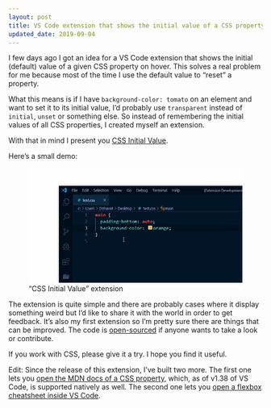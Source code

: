 ```yaml
---
layout: post
title: VS Code extension that shows the initial value of a CSS property
updated_date: 2019-09-04
---
```


I few days ago I got an idea for a VS Code extension that shows the initial (default) value of a given CSS property on hover. This solves a real problem for me because most of the time I use the default value to “reset” a property.

What this means is if I have `background-color: tomato` on an element and want to set it to its initial value, I’d probably use `transparent` instead of `initial`, `unset` or something else. So instead of remembering the initial values of all CSS properties, I created myself an extension.

With that in mind I present you [CSS Initial Value](https://marketplace.visualstudio.com/items?itemName=dzhavat.css-initial-value).

Here’s a small demo:

<figure>
  <img src="/assets/img/2019/08/13/demo.gif" alt="demo">
  <figcaption>“CSS Initial Value” extension</figcaption>
</figure>

The extension is quite simple and there are probably cases where it display something weird but I’d like to share it with the world in order to get feedback. It’s also my first extension so I’m pretty sure there are things that can be improved. The code is [open-sourced](https://github.com/dzhavat/css-initial-value) if anyone wants to take a look or contribute.

If you work with CSS, please give it a try. I hope you find it useful.

Edit: Since the release of this extension, I’ve built two more. The first one lets you [open the MDN docs of a CSS property](https://dzhavat.github.io/2019/08/19/vs-code-extension-that-lets-you-open-the-mdn-docs-of-a-css-property.html), which, as of v1.38 of VS Code, is supported natively as well. The second one lets you [open a flexbox cheatsheet inside VS Code](https://dzhavat.github.io/2019/09/04/flexbox-cheatsheet-inside-vs-code.html).
